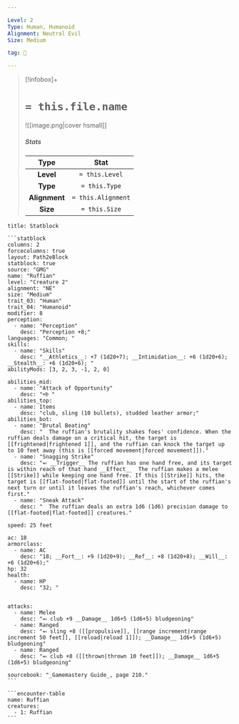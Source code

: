 ```yaml
---

Level: 2
Type: Human, Humanoid
Alignment: Neutral Evil
Size: Medium

tag: 👹

---
```


> [!infobox]+
> #  `= this.file.name`
> ![[image.png|cover hsmall]]
> ##### Stats
> Type | Stat |
> :---:|:---:|
> **Level** | `= this.Level` |
> **Type** | `= this.Type` |
> **Alignment** | `= this.Alignment` |
> **Size** | `= this.Size` |



````ad-info
title: Statblock

```statblock
columns: 2
forcecolumns: true
layout: Path2eBlock
statblock: true
source: "GMG"
name: "Ruffian"
level: "Creature 2"
alignment: "NE"
size: "Medium"
trait_03: "Human"
trait_04: "Humanoid"
modifier: 8
perception:
  - name: "Perception"
    desc: "Perception +8;"
languages: "Common; "
skills:
  - name: "Skills"
    desc: "__Athletics__: +7 (1d20+7); __Intimidation__: +6 (1d20+6); __Stealth__: +6 (1d20+6); "
abilityMods: [3, 2, 3, -1, 2, 0]

abilities_mid:
  - name: "Attack of Opportunity"
    desc: "⬲ "
abilities_top:
  - name: Items
    desc: "club, sling (10 bullets), studded leather armor;"
abilities_bot:
  - name: "Brutal Beating"
    desc: "  The ruffian's brutality shakes foes' confidence. When the ruffian deals damage on a critical hit, the target is [[frightened|frightened 1]], and the ruffian can knock the target up to 10 feet away (this is [[forced movement|forced movement]])."
  - name: "Snagging Strike"
    desc: "⬻ __Trigger__ The ruffian has one hand free, and its target is within reach of that hand __Effect__  The ruffian makes a melee [[Strike]] while keeping one hand free. If this [[Strike]] hits, the target is [[flat-footed|flat-footed]] until the start of the ruffian's next turn or until it leaves the ruffian's reach, whichever comes first."
  - name: "Sneak Attack"
    desc: "  The ruffian deals an extra 1d6 (1d6) precision damage to [[flat-footed|flat-footed]] creatures."

speed: 25 feet

ac: 18
armorclass:
  - name: AC
    desc: "18; __Fort__: +9 (1d20+9); __Ref__: +8 (1d20+8); __Will__: +6 (1d20+6);"
hp: 32
health:
  - name: HP
    desc: "32; "


attacks:
  - name: Melee
    desc: "⬻ club +9 __Damage__ 1d6+5 (1d6+5) bludgeoning"
  - name: Ranged
    desc: "⬻ sling +8 ([[propulsive]], [[range increment|range increment 50 feet]], [[reload|reload 1]]); __Damage__ 1d6+5 (1d6+5) bludgeoning"
  - name: Ranged
    desc: "⬻ club +8 ([[thrown|thrown 10 feet]]); __Damage__ 1d6+5 (1d6+5) bludgeoning"

sourcebook: "_Gamemastery Guide_, page 210."
```

```encounter-table
name: Ruffian
creatures:
  - 1: Ruffian
```

````


